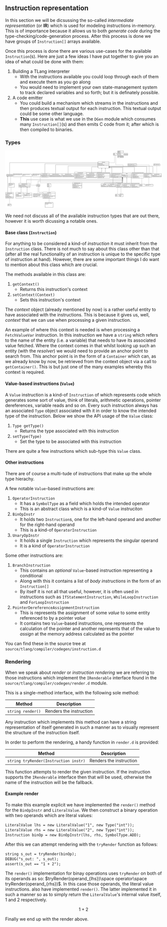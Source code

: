 ## Instruction representation

In this section we will be dicsussing the so-called _intermediate representation_ (or **IR**)
which is used for modeling instructions in-memory. This is of importance because it allows
us to both _generate code_ during the type-checking/code-generation process. After this process
is done we have groups of `Instruction[]` arrays available.

Once this process is done there are various use-cases for the available `Instruction`(s).
Here are just a few ideas I have put together to give you an idea of what could be done
with them:

1. Building a TLang interpreter
    * With the instructions available you could loop through each
    of them and execute them as you go along
    * You would need to implement your own state-management system
    to track declared variables and so forth; but it is definately
    possible.
2. A code emitter
    * You could build a mechanism which streams in the instructions
    and then produces textual output for each instruction. This
    textual output could be some other language.
    * **This** use case is what we use in the `DGen` module which
    consumes many `Instruction[]`(s) and then emits C code from
    it; after which is then compiled to binaries.

### Types

[![](docs/uml/Instruction_in_memory_IR.svg)](../../uml/Instruction_in_memory_IR.svg)

We need not discuss all of the available instruction types that are out
there, however it is worth dicussing a notable ones.

#### Base class (`Instruction`)

For anything to be considered a kind-of _instruction_ it must inherit
from the `Instruction` class. There is not much to say about this
class other than that (after all the real functionality of an
instruction is unique to the specific type of instruction at hand).
However, there are some important things I do want to mention
about this class which are crucial.

The methods available in this class are:

1. `getContext()`
    * Returns this instruction's context
2. `setContext(Context)`
    * Sets this instruction's context

The _context_ object (already mentioned by now) is a rather useful entity
to have associated with the instructions. This is because it gives us, well,
_context_ that we can use when processing a given instruction.

An example of where this context is needed is when processing a `FetchValueVar`
instruction. In this instruction we have a `string` which refers to the name
of the entity (i.e. a variable) that needs to have its associated value
fetched. Where the context comes in that whilst looking up such an entity
(with the _resolver_) we would need to provide an anchor point to search
from. This anchor point is in the form of a `Container` which can, as
we already know by now, be retrieved from the context object via a call
to `getContainer()`. This is but just one of the many examples whereby this
context is required.

#### Value-based instructions (`Value`)

A `Value` instruction is a kind-of `Instruction` of which represents code
which generates some sort of value, think of literals, arithmetic operations,
pointer dereferences, variable reads and so on. Every such instruction always
has an associated `Type` object associated with it in order to know the
intended type of the instruction. Below we show the API usage of the `Value`
class:

1. `Type getType()`
    * Returns the type associated with this instruction
2. `setType(Type)`
    * Set the type to be associated with this instruction

There are quite a few instructions which sub-type this `Value` class.

#### Other instructions

There are of course a multi-tude of instructions that make up
the whole type hierachy.

A few notable `Value`-based instructions are:

1. `OperatorInstruction`
    * It has a `SymbolType` as a field which holds the intended
    operator
    * This is an abstract class which is a kind-of `Value` instruciton
2. `BinOpInstr`
    * It holds two `Instruction`s, one for the left-hand operand
    and another for the right-hand operand
    * This is a kind-of `OperatorInstruction`
3. `UnaryOpInstr`
    * It holds a single `Instruction` which represents
    the singular operand
    * It is a kind of `OperatorInstruction`

Some other instructions are:

1. `BranchInstruction`
    * This contains an _optional_ `Value`-based instruction
    representing a conditional
    * Along with this it contains a list of _body instructions_
    in the form of an `Instruction[]`
    * By itself it is not all that useful, however, it is
    often used in instructions such as `IfStatementInstruction`,
    `WhileLoopInstruction` and `ForLoopInstruction`
2. `PointerDereferenceAssignmentInstruction`
    * This is represents the assignment of some _value_
    to some entity referenced to by a pointer _value_
    * It contains two `Value`-based instructions, one
    represents the calculation of the pointer and
    another represents that of the value to _assign_
    at the memory address calculated as the pointer

You can find these in the source tree at `source/tlang/compiler/codegen/instruction.d`

### Rendering

When we speak about _render_ or _instruction rendering_ we are referring to
those instructions which implement the `IRenderable` interface found in the
`source/tlang/compiler/codegen/render.d` module.

This is a single-method interface, with the following sole method:

| Method            | Description             |
|-------------------|-------------------------|
| `string render()` | Renders the instruction |

Any instruction which implements this method can have a string representation
of itself generated in such a manner as to visually represent the structure
of the instruction itself.

In order to perform the rendering, a handy function in `render.d` is provided:

| Method                                | Description             |
|---------------------------------------|-------------------------|
| `string tryRender(Instruction instr)` | Renders the instruction |

This function attempts to render the given instruction. If the
instruction supports the `IRenderable` interface then that will
be used, otherwise the name of the instruction will be the fallback.

#### Example render

To make this example explicit we have implemented the `render()` method for
the `BinOpInstr` and `LiteralValue`. We then construct a binary operation
with two operands which are literal values:

```{.numberLines .d}
LiteralValue lhs = new LiteralValue("1", new Type("int"));
LiteralValue rhs = new LiteralValue("2", new Type("int"));
Instruction binOp = new BinOpInstr(lhs, rhs, SymbolType.ADD);
```

After this we can attempt rendering with the `tryRender` function as follows:

```{.numberLines .d}
string s_out = tryRender(binOp);
DEBUG("s_out: ", s_out);
assert(s_out == "1 + 2");
```

The `render()` implementation for binay operations uses `tryRender` on both
of its operands as so: $tryRender(operand_{lhs})\space operator\space tryRender(operand_{rhs})$. In this case those operands, the literal value instructions.
also have implemented `render()`. The latter implemented it in such a manner
so as to simply return the `LiteralValue`'s internal value itself, $1$ and $2$ respectively. 

$$
1 + 2
$$

Finally we end up with the render above.